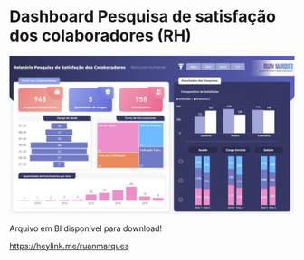 # Dashboard Pesquisa de satisfação dos colaboradores (RH)

<div align="center" >
<img src="Imagem.JPG"> 
</div>

Arquivo em BI disponível para download!

https://heylink.me/ruanmarques

